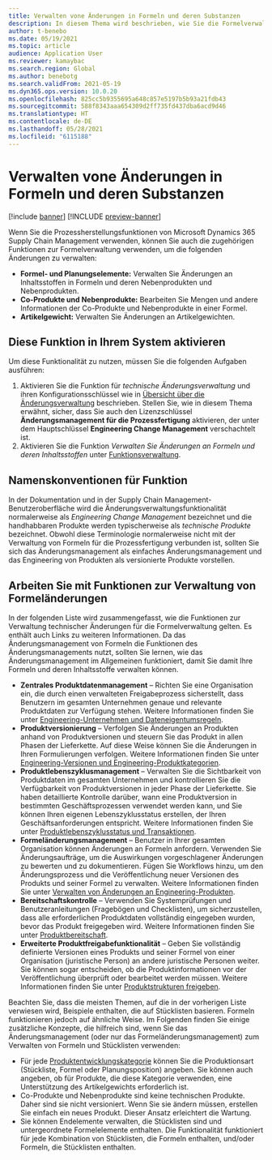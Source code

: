 ```yaml
---
title: Verwalten vone Änderungen in Formeln und deren Substanzen
description: In diesem Thema wird beschrieben, wie Sie die Formelverwaltung durchführen und Änderungen an den Stammdaten der Prozessfertigung verwalten.
author: t-benebo
ms.date: 05/19/2021
ms.topic: article
audience: Application User
ms.reviewer: kamaybac
ms.search.region: Global
ms.author: benebotg
ms.search.validFrom: 2021-05-19
ms.dyn365.ops.version: 10.0.20
ms.openlocfilehash: 825cc5b9355695a648c857e5197b5b93a21fdb43
ms.sourcegitcommit: 588f8343aaa654309d2ff735fd437dba6acd9d46
ms.translationtype: HT
ms.contentlocale: de-DE
ms.lasthandoff: 05/28/2021
ms.locfileid: "6115188"
---
```

# <a name="manage-changes-in-formulas-and-their-ingredients"></a>Verwalten vone Änderungen in Formeln und deren Substanzen

[!include [banner](../includes/banner.md)]
[!INCLUDE [preview-banner](../includes/preview-banner.md)]

Wenn Sie die Prozessherstellungsfunktionen von Microsoft Dynamics 365 Supply Chain Management verwenden, können Sie auch die zugehörigen Funktionen zur Formelverwaltung verwenden, um die folgenden Änderungen zu verwalten:

- **Formel- und Planungselemente:** Verwalten Sie Änderungen an Inhaltsstoffen in Formeln und deren Nebenprodukten und Nebenprodukten.
- **Co-Produkte und Nebenprodukte:** Bearbeiten Sie Mengen und andere Informationen der Co-Produkte und Nebenprodukte in einer Formel.
- **Artikelgewicht:** Verwalten Sie Änderungen an Artikelgewichten.

## <a name="turn-on-this-feature-in-your-system"></a>Diese Funktion in Ihrem System aktivieren

Um diese Funktionalität zu nutzen, müssen Sie die folgenden Aufgaben ausführen:

1. Aktivieren Sie die Funktion für *technische Änderungsverwaltung* und ihren Konfigurationsschlüssel wie in [Übersicht über die Änderungsverwaltung](product-engineering-overview.md) beschrieben. Stellen Sie, wie in diesem Thema erwähnt, sicher, dass Sie auch den Lizenzschlüssel **Änderungsmanagement für die Prozessfertigung** aktivieren, der unter dem Hauptschlüssel **Engineering Change Management** verschachtelt ist.
1. Aktivieren Sie die Funktion *Verwalten Sie Änderungen an Formeln und deren Inhaltsstoffen* unter [Funktionsverwaltung](../../fin-ops-core/fin-ops/get-started/feature-management/feature-management-overview.md).

## <a name="feature-naming-conventions"></a>Namenskonventionen für Funktion

In der Dokumentation und in der Supply Chain Management-Benutzeroberfläche wird die Änderungsverwaltungsfunktionalität normalerweise als *Engineering Change Management* bezeichnet und die handhabbaren Produkte werden typischerweise als *technische Produkte* bezeichnet. Obwohl diese Terminologie normalerweise nicht mit der Verwaltung von Formeln für die Prozessfertigung verbunden ist, sollten Sie sich das Änderungsmanagement als einfaches Änderungsmanagement und das Engineering von Produkten als versionierte Produkte vorstellen.

## <a name="work-with-formula-change-management-features"></a>Arbeiten Sie mit Funktionen zur Verwaltung von Formeländerungen

In der folgenden Liste wird zusammengefasst, wie die Funktionen zur Verwaltung technischer Änderungen für die Formelverwaltung gelten. Es enthält auch Links zu weiteren Informationen. Da das Änderungsmanagement von Formeln die Funktionen des Änderungsmanagements nutzt, sollten Sie lernen, wie das Änderungsmanagement im Allgemeinen funktioniert, damit Sie damit Ihre Formeln und deren Inhaltsstoffe verwalten können.

- **Zentrales Produktdatenmanagement** – Richten Sie eine Organisation ein, die durch einen verwalteten Freigabeprozess sicherstellt, dass Benutzern im gesamten Unternehmen genaue und relevante Produktdaten zur Verfügung stehen. Weitere Informationen finden Sie unter [Engineering-Unternehmen und Dateneigentumsregeln](engineering-org-data-ownership-rules.md).
- **Produktversionierung** – Verfolgen Sie Änderungen an Produkten anhand von Produktversionen und steuern Sie das Produkt in allen Phasen der Lieferkette. Auf diese Weise können Sie die Änderungen in Ihren Formulierungen verfolgen. Weitere Informationen finden Sie unter [Engineering-Versionen und Engineering-Produktkategorien](engineering-versions-product-category.md).
- **Produktlebenszyklusmanagement** – Verwalten Sie die Sichtbarkeit von Produktdaten im gesamten Unternehmen und kontrollieren Sie die Verfügbarkeit von Produktversionen in jeder Phase der Lieferkette. Sie haben detaillierte Kontrolle darüber, wann eine Produktversion in bestimmten Geschäftsprozessen verwendet werden kann, und Sie können Ihren eigenen Lebenszyklusstatus erstellen, der Ihren Geschäftsanforderungen entspricht. Weitere Informationen finden Sie unter [Produktlebenszyklusstatus und Transaktionen](product-lifecycle-state-transactions.md).
- **Formeländerungsmanagement** – Benutzer in Ihrer gesamten Organisation können Änderungen an Formeln anfordern. Verwenden Sie Änderungsaufträge, um die Auswirkungen vorgeschlagener Änderungen zu bewerten und zu dokumentieren. Fügen Sie Workflows hinzu, um den Änderungsprozess und die Veröffentlichung neuer Versionen des Produkts und seiner Formel zu verwalten. Weitere Informationen finden Sie unter [Verwalten von Änderungen an Engineering-Produkten](engineering-change-management.md).
- **Bereitschaftskontrolle** – Verwenden Sie Systemprüfungen und Benutzeranleitungen (Fragebögen und Checklisten), um sicherzustellen, dass alle erforderlichen Produktdaten vollständig eingegeben wurden, bevor das Produkt freigegeben wird. Weitere Informationen finden Sie unter [Produktbereitschaft](product-readiness.md).
- **Erweiterte Produktfreigabefunktionalität** – Geben Sie vollständig definierte Versionen eines Produkts und seiner Formel von einer Organisation (juristische Person) an andere juristische Personen weiter. Sie können sogar entscheiden, ob die Produktinformationen vor der Veröffentlichung überprüft oder bearbeitet werden müssen. Weitere Informationen finden Sie unter [Produktstrukturen freigeben](release-product-structure.md).

Beachten Sie, dass die meisten Themen, auf die in der vorherigen Liste verwiesen wird, Beispiele enthalten, die auf Stücklisten basieren. Formeln funktionieren jedoch auf ähnliche Weise. Im Folgenden finden Sie einige zusätzliche Konzepte, die hilfreich sind, wenn Sie das Änderungsmanagement (oder nur das Formeländerungsmanagement) zum Verwalten von Formeln und Stücklisten verwenden:

- Für jede [Produktentwicklungskategorie](engineering-versions-product-category.md) können Sie die Produktionsart (Stückliste, Formel oder Planungsposition) angeben. Sie können auch angeben, ob für Produkte, die diese Kategorie verwenden, eine Unterstützung des Artikelgewichts erforderlich ist.
- Co-Produkte und Nebenprodukte sind keine technischen Produkte. Daher sind sie nicht versioniert. Wenn Sie sie ändern müssen, erstellen Sie einfach ein neues Produkt. Dieser Ansatz erleichtert die Wartung.
- Sie können Endelemente verwalten, die Stücklisten sind und untergeordnete Formelelemente enthalten. Die Funktionalität funktioniert für jede Kombination von Stücklisten, die Formeln enthalten, und/oder Formeln, die Stücklisten enthalten.
